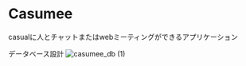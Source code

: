# Casumee

casualに人とチャットまたはwebミーティングができるアプリケーション

データベース設計
![casumee_db (1)](https://user-images.githubusercontent.com/64523345/110235243-4aa10d00-7f72-11eb-9b0d-485955f6e517.png)